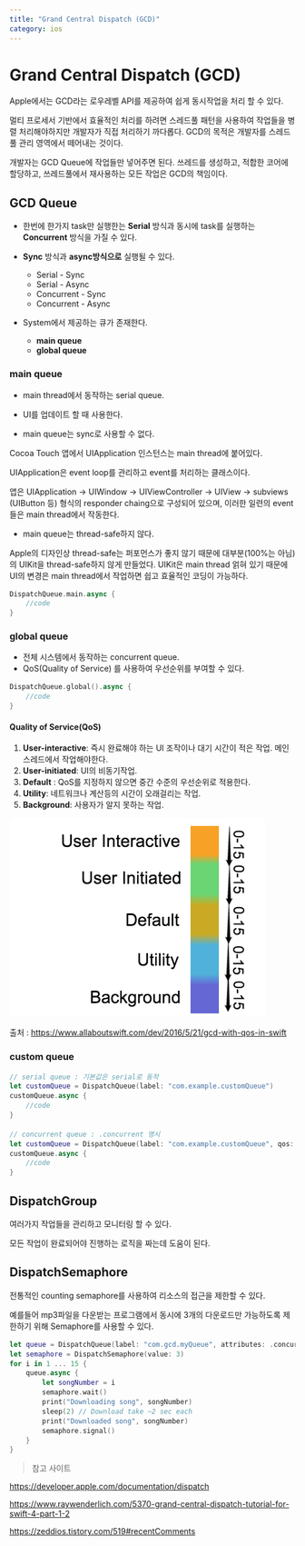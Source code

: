 ```yaml
---
title: "Grand Central Dispatch (GCD)"
category: ios
---
```

# Grand Central Dispatch (GCD)

Apple에서는 GCD라는 로우레벨 API를 제공하여 쉽게 동시작업을 처리 할 수 있다.

멀티 프로세서 기반에서 효율적인 처리를 하려면 스레드풀 패턴을 사용하여 작업들을 병렬 처리해야하지만 개발자가 직접 처리하기 까다롭다. GCD의 목적은 개발자를 스레드풀 관리 영역에서 떼어내는 것이다.

개발자는 GCD Queue에 작업들만 넣어주면 된다. 쓰레드를 생성하고, 적합한 코어에 할당하고, 쓰레드풀에서 재사용하는 모든 작업은 GCD의 책임이다.



## GCD Queue

- 한번에 한가지 task만 실행한는 **Serial** 방식과 동시에 task를 실행하는 **Concurrent** 방식을 가질 수 있다.

- **Sync** 방식과 **async방식으로** 실행될 수 있다.

  - Serial - Sync
  - Serial - Async
  - Concurrent - Sync
  - Concurrent - Async

- System에서 제공하는 큐가 존재한다.

  - **main queue**
  - **global queue**



### main queue

- main thread에서 동작하는 serial queue.

- UI를 업데이트 할 때 사용한다.

- main queue는 sync로 사용할 수 없다.

Cocoa Touch 앱에서 UIApplication 인스턴스는 main thread에 붙어있다.

UIApplication은 event loop를 관리하고 event를 처리하는 클래스이다.

앱은 UIApplication -> UIWindow -> UIViewController -> UIView -> subviews (UIButton 등) 형식의 responder chaing으로 구성되어 있으며, 이러한 일련의 event들은 main thread에서 작동한다.



- main queue는 thread-safe하지 않다.

Apple의 디자인상 thread-safe는 퍼포먼스가 좋지 않기 때문에 대부분(100%는 아님)의 UIKit을 thread-safe하지 않게 만들었다. UIKit은 main thread 얽혀 있기 때문에 UI의 변경은 main thread에서 작업하면 쉽고 효율적인 코딩이 가능하다.

```swift
DispatchQueue.main.async {    
    //code
}
```



### global queue

- 전체 시스템에서 동작하는 concurrent queue.
- QoS(Quality of Service) 를 사용하여 우선순위를 부여할 수 있다.

```swift
DispatchQueue.global().async {    
    //code
}
```



#### Quality of Service(QoS)

1. **User-interactive**: 즉시 완료해야 하는 UI 조작이나 대기 시간이 적은 작업. 메인 스레드에서 작업해야한다.
2. **User-initiated**: UI의 비동기작업.
3. **Default** : QoS를 지정하지 않으면 중간 수준의 우선순위로 적용한다.
4. **Utility**: 네트워크나 계산등의 시간이 오래걸리는 작업.
5. **Background**: 사용자가 알지 못하는 작업.

![qos](/images/ios/qos.png)

출처 : https://www.allaboutswift.com/dev/2016/5/21/gcd-with-qos-in-swift



### custom queue

```swift
// serial queue : 기본값은 serial로 동작
let customQueue = DispatchQueue(label: "com.example.customQueue")
customQueue.async {
    //code
}

// concurrent queue : .concurrent 명시
let customQueue = DispatchQueue(label: "com.example.customQueue", qos: .userInitiated, attributes: .concurrent)
customQueue.async {
    //code
}
```





## DispatchGroup

여러가지 작업들을 관리하고 모니터링 할 수 있다.

모든 작업이 완료되어야 진행하는 로직을 짜는데 도움이 된다.



## DispatchSemaphore

전통적인 counting semaphore를 사용하여 리소스의 접근을 제한할 수 있다.

예를들어 mp3파일을 다운받는 프로그램에서 동시에 3개의 다운로드만 가능하도록 제한하기 위해 Semaphore를 사용할 수 있다.

```swift
let queue = DispatchQueue(label: "com.gcd.myQueue", attributes: .concurrent)
let semaphore = DispatchSemaphore(value: 3)
for i in 1 ... 15 {
    queue.async {
        let songNumber = i
        semaphore.wait()
        print("Downloading song", songNumber)
        sleep(2) // Download take ~2 sec each
        print("Downloaded song", songNumber)
        semaphore.signal()
    }
}
```





> 참고 사이트

https://developer.apple.com/documentation/dispatch

https://www.raywenderlich.com/5370-grand-central-dispatch-tutorial-for-swift-4-part-1-2

https://zeddios.tistory.com/519#recentComments